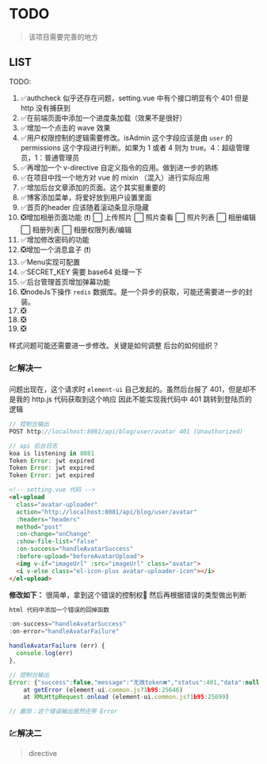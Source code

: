 # TODO

> 该项目需要完善的地方

## LIST

TODO:

1. ✅authcheck 似乎还存在问题，setting.vue 中有个接口明显有个 401 但是 http 没有捕获到
2. ✅在前端页面中添加一个进度条加载（效果不是很好）
3. ✅增加一个点击的 wave 效果
4. ✅用户权限控制的逻辑需要修改。isAdmin 这个字段应该是由 `user` 的 permissions 这个字段进行判断。如果为 1 或者 4 则为 true。4：超级管理员，1：普通管理员
5. ✅再增加一个 v-directive 自定义指令的应用。做到进一步的熟练
6. ✅在项目中找一个地方对 vue 的 mixin （混入）进行实际应用
7. ✅增加后台文章添加的页面。这个其实挺重要的
8. ✅博客添加菜单，将爱好放到用户设置里面
9. ✅首页的header 应该随着滚动条显示隐藏
10. ❎增加相册页面功能 (❗)
      ⬜ 上传照片
      ⬜ 照片查看
      ⬜ 照片列表
      ⬜ 相册编辑
      ⬜ 相册列表
      ⬜ 相册权限列表/编辑
11. ✅增加修改密码的功能
12. ❎增加一个消息盒子 (❗)
13. ✅Menu实现可配置
14. ✅SECRET_KEY 需要 base64 处理一下
15. ✅后台管理首页增加弹幕功能
16. ❎nodeJs下操作 `redis` 数据库。是一个异步的获取，可能还需要进一步的封装。
17. ❎
18. ❎
19. ❎

样式问题可能还需要进一步修改。关键是如何调整
后台的如何组织？
 

### 💹解决一

问题出现在，这个请求时  `element-ui` 自己发起的。虽然后台报了 401，但是却不是我的 http.js 代码获取到这个响应
因此不能实现我代码中 401 跳转到登陆页的逻辑

```js
// 控制台输出
POST http://localhost:8081/api/blog/user/avatar 401 (Unauthorized)
```

```js
// api 后台日志
koa is listening in 8081
Token Error: jwt expired
Token Error: jwt expired
Token Error: jwt expired
```

```html
<!-- setting.vue 代码 -->
<el-upload
  class="avatar-uploader"
  action="http://localhost:8081/api/blog/user/avatar"
  :headers="headers"
  method="post"
  :on-change="onChange"
  :show-file-list="false"
  :on-success="handleAvatarSuccess"
  :before-upload="beforeAvatarUpload">
  <img v-if="imageUrl" :src="imageUrl" class="avatar">
  <i v-else class="el-icon-plus avatar-uploader-icon"></i>
</el-upload>
```

**修改如下：**
很简单，拿到这个错误的控制权🔨
然后再根据错误的类型做出判断

```js
html 代码中添加一个错误的回掉函数

:on-success="handleAvatarSuccess"
:on-error="handleAvatarFailure"

handleAvatarFailure (err) {
  console.log(err)
},

// 控制台输出
Error: {"success":false,"message":"无效token❌","status":401,"data":null}
    at getError (element-ui.common.js?1b95:25646)
    at XMLHttpRequest.onload (element-ui.common.js?1b95:25699)

// 震惊：这个错误输出居然还带 Error
```

### 💹解决二

> directive

